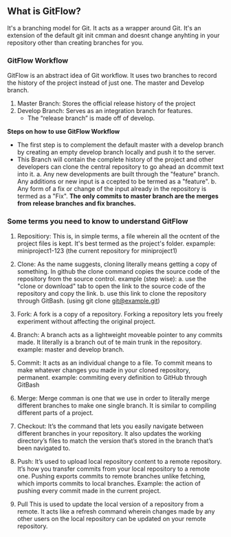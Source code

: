 ## What is GitFlow?
It's a branching model for Git. It acts as a wrapper around Git. It's an extension of the default git init cmman and doesnt change anyhting in your repository other than creating branches for you.
### **GitFlow Workflow**
GitFlow is an abstract idea of Git workflow. It uses two branches to record the history of the project
instead of just one. The master and Develop branch.
1. Master Branch:
Stores the official release history of the project
2. Develop Branch:
Serves as an integration branch for features.
	* The “release branch” is made off of develop.

**Steps on how to use GitFlow Workflow**
* The first step is to complement the default master with a develop branch by creating an empty develop branch locally and push it to the server.
* This Branch will contain the complete history of the project and other developers can clone the central repository to go ahead an dcommit text into it.
        a. Any new developments are built through the "feature" branch. Any additions or new input is a
ccepted to be termed as a "feature".
        b. Any form of a fix or change of the input already in the repository is termed as a "Fix".
**The only commits to master branch are the merges from release branches and fix branches.**

### Some terms you need to know to understand GitFlow
1. Repositiory: 
This is, in simple terms, a file wherein all the ocntent of the project files is kept. It's best termed as the project's folder.
expample: miniproject1-123 (the current repository for miniproject1)
2. Clone:
As the name suggests, cloning literally means getting a copy of something. In github the clone command copies the source code of the repository from the source control. 
example (step wise): 
a. use the "clone or download" tab to open the link to the source code of the repository and copy the link. 
b. use this link to clone the repository through GitBash.
(using git clone git@example.git)
3. Fork:
A fork is a copy of a repository. Forking a repository lets you freely experiment without affecting the original project.
4. Branch:
A branch acts as a lightweight moveable pointer to any commits made. It literally is a branch out of te
 main trunk in the repository.
example: master and develop branch.
5. Commit:
It acts as an individual change to a file. To commit means to make whatever changes you made in your cloned repository, permanent.
example: commiting every definition to GitHub through GitBash
6. Merge:
Merge comman is one that we use in order to literally merge different branches to make one single branch. It is similar to compiling different parts of a project.
7. Checkout:
It’s the command that lets you easily navigate between different branches in your repository. It also updates the working directory’s files to match the version that’s stored in the branch that’s been navigated to.
8. Push:
It’s used to upload local repository content to a remote repository. It’s how you transfer commits from your local repository to a remote one. Pushing exports commits to remote branches unlike fetching, which imports commits to local branches.
Example: the action of pushing every commit made in the current project.

9. Pull
This is used to update the local version of a repository from a remote. It acts like a refresh command wherein changes made by any other users on the local repository can be updated on your remote repository.

